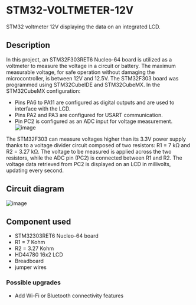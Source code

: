 # STM32-VOLTMETER-12V
STM32 voltmeter 12V displaying the data on an integrated LCD.

## Description
In this project, an STM32F303RET6 Nucleo-64 board is utilized as a voltmeter to measure the voltage in a circuit or battery. The maximum measurable voltage, for safe operation without damaging the microcontroller, is between 12V and 12.5V. The STM32F303 board was programmed using STM32CubeIDE and STM32CubeMX.
In the STM32CubeMX configuration:

* Pins PA6 to PA11 are configured as digital outputs and are used to interface with the LCD.
* Pins PA2 and PA3 are configured for USART communication.
* Pin PC2 is configured as an ADC input for voltage measurement.
  ![image](https://github.com/iamex/STM32-VOLTMETER-12V/assets/26520401/a730f8a7-fdd7-430a-aec6-4d7c6b18f034)


The STM32F303 can measure voltages higher than its 3.3V power supply thanks to a voltage divider circuit composed of two resistors: R1 = 7 kΩ and R2 = 3.27 kΩ. The voltage to be measured is applied across the two resistors, while the ADC pin (PC2) is connected between R1 and R2. The voltage data retrieved from PC2 is displayed on an LCD in millivolts, updating every second.

## Circuit diagram
![image](https://github.com/iamex/STM32-VOLTMETER-12V/assets/26520401/96c825fe-1310-4d6b-94f5-70f03b91fed0)


## Component used
* STM32303RET6 Nucleo-64 board
* R1 = 7 Kohm
* R2 = 3.27 Kohm
* HD44780 16x2 LCD
* Breadboard
* jumper wires

 ### Possible upgrades
 * Add Wi-Fi or Bluetooth connectivity features
